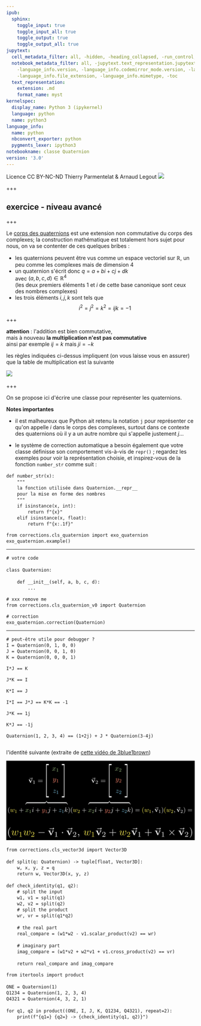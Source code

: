 ```yaml
---
ipub:
  sphinx:
    toggle_input: true
    toggle_input_all: true
    toggle_output: true
    toggle_output_all: true
jupytext:
  cell_metadata_filter: all, -hidden, -heading_collapsed, -run_control, -trusted
  notebook_metadata_filter: all, -jupytext.text_representation.jupytext_version, -jupytext.text_representation.format_version,
    -language_info.version, -language_info.codemirror_mode.version, -language_info.codemirror_mode,
    -language_info.file_extension, -language_info.mimetype, -toc
  text_representation:
    extension: .md
    format_name: myst
kernelspec:
  display_name: Python 3 (ipykernel)
  language: python
  name: python3
language_info:
  name: python
  nbconvert_exporter: python
  pygments_lexer: ipython3
notebookname: classe Quaternion
version: '3.0'
---
```


<div class="licence">
<span>Licence CC BY-NC-ND</span>
<span>Thierry Parmentelat &amp; Arnaud Legout</span>
<span><img src="media/both-logos-small-alpha.png" /></span>
</div>

+++

## exercice - niveau avancé

+++

Le [corps des quaternions](https://fr.wikipedia.org/wiki/Quaternion) est une extension non commutative du corps des complexes; la construction mathématique est totalement hors sujet pour nous, on va se contenter de ces quelques bribes :

* les quaternions peuvent être vus comme un espace vectoriel 
  sur $\mathbb{R}$, un peu comme les complexes mais de dimension 4
* un quaternion s'écrit donc $q = a + bi + cj + dk$  
  avec $(a, b, c, d) \in \mathbb{R}^4$  
  (les deux premiers éléments $1$ et $i$ de cette base canonique sont ceux des nombres complexes)
* les trois éléments $i, j, k$ sont tels que  
  $$i^2 = j^2 = k^2 = ijk = -1$$

+++

**attention** : l'addition est bien commutative,  
mais à nouveau **la multiplication n'est pas commutative**  
ainsi par exemple $ij = k$ mais $ji = -k$

les règles indiquées ci-dessus impliquent (on vous laisse vous en assurer) que la table de multiplication est la suivante

![](media/quaternion-table.png)

+++

On se propose ici d'écrire une classe pour représenter les quaternions.

**Notes importantes**

* il est malheureux que Python ait retenu la notation `j` pour représenter ce qu'on appelle $i$ dans le corps des complexes, surtout dans ce contexte des quaternions où il y a un autre nombre qui s'appelle justement $j$...

* le système de correction automatique a besoin également que votre classe définisse son comportement vis-à-vis de `repr()` ; regardez les exemples pour voir la représentation choisie, et inspirez-vous de la fonction `number_str` comme suit :

```{code-cell} ipython3
def number_str(x):
    """
    la fonction utilisée dans Quaternion.__repr__ 
    pour la mise en forme des nombres
    """
    if isinstance(x, int):
        return f"{x}"
    elif isinstance(x, float):
        return f"{x:.1f}"
```

```{code-cell} ipython3
from corrections.cls_quaternion import exo_quaternion
exo_quaternion.example()
```

*****

```{code-cell} ipython3
# votre code

class Quaternion:
    
    def __init__(self, a, b, c, d):
        ...        
```

```{code-cell} ipython3
# xxx remove me
from corrections.cls_quaternion_v0 import Quaternion
```

```{code-cell} ipython3
# correction
exo_quaternion.correction(Quaternion)
```

*****

```{code-cell} ipython3
# peut-être utile pour debugger ?
I = Quaternion(0, 1, 0, 0)
J = Quaternion(0, 0, 1, 0)
K = Quaternion(0, 0, 0, 1)
```

```{code-cell} ipython3
I*J == K
```

```{code-cell} ipython3
J*K == I
```

```{code-cell} ipython3
K*I == J
```

```{code-cell} ipython3
I*I == J*J == K*K == -1
```

```{code-cell} ipython3
J*K == 1j
```

```{code-cell} ipython3
K*J == -1j
```

```{code-cell} ipython3
Quaternion(1, 2, 3, 4) == (1+2j) + J * Quaternion(3-4j)
```

```{code-cell} ipython3

```

l'identité suivante (extraite de [cette vidéo de 3blue1brown](https://www.youtube.com/watch?v=d4EgbgTm0Bg))

![](media/quaternion-multiply.png)

```{code-cell} ipython3
from corrections.cls_vector3d import Vector3D

def split(q: Quaternion) -> tuple[float, Vector3D]:
    w, x, y, z = q
    return w, Vector3D(x, y, z)

def check_identity(q1, q2):
    # split the input
    w1, v1 = split(q1)
    w2, v2 = split(q2)
    # split the product
    wr, vr = split(q1*q2)

    # the real part
    real_compare = (w1*w2 - v1.scalar_product(v2) == wr)
    
    # imaginary part
    imag_compare = (w1*v2 + w2*v1 + v1.cross_product(v2) == vr)

    return real_compare and imag_compare
```

```{code-cell} ipython3
from itertools import product

ONE = Quaternion(1)
Q1234 = Quaternion(1, 2, 3, 4)
Q4321 = Quaternion(4, 3, 2, 1)

for q1, q2 in product((ONE, I, J, K, Q1234, Q4321), repeat=2):
    print(f"{q1=} {q2=} -> {check_identity(q1, q2)}")
```
